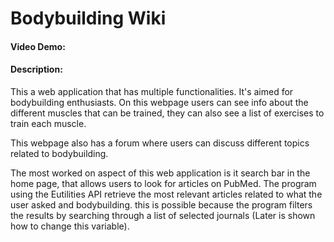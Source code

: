 # Bodybuilding Wiki
#### Video Demo:  <URL HERE>
#### Description:
This a web application that has multiple functionalities. It's aimed for bodybuilding enthusiasts.
On this webpage users can see info about the different muscles that can be trained, they can also see
a list of exercises to train each muscle.

This webpage also has a forum where users can discuss different topics related to bodybuilding.

The most worked on aspect of this web application is it search bar in the home page, that allows
users to look for articles on PubMed. The program using the Eutilities API retrieve the most relevant
articles related to what the user asked and bodybuilding. this is possible because the program filters the
results by searching through a list of selected journals (Later is shown how to change this variable).

